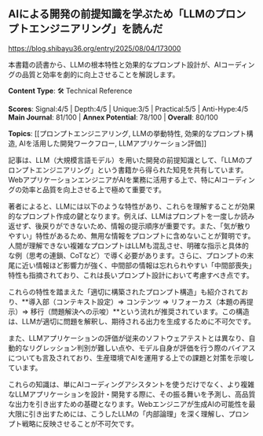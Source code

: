 ## AIによる開発の前提知識を学ぶため「LLMのプロンプトエンジニアリング」を読んだ

https://blog.shibayu36.org/entry/2025/08/04/173000

本書籍の読書から、LLMの根本特性と効果的なプロンプト設計が、AIコーディングの品質と効率を劇的に向上させることを解説します。

**Content Type**: 🛠️ Technical Reference

**Scores**: Signal:4/5 | Depth:4/5 | Unique:3/5 | Practical:5/5 | Anti-Hype:4/5
**Main Journal**: 81/100 | **Annex Potential**: 78/100 | **Overall**: 80/100

**Topics**: [[プロンプトエンジニアリング, LLMの挙動特性, 効果的なプロンプト構造, AIを活用した開発ワークフロー, LLMアプリケーション評価]]

記事は、LLM（大規模言語モデル）を用いた開発の前提知識として、「LLMのプロンプトエンジニアリング」という書籍から得られた知見を共有しています。WebアプリケーションエンジニアがAIを業務に活用する上で、特にAIコーディングの効率と品質を向上させる上で極めて重要です。

著者によると、LLMには以下のような特性があり、これらを理解することが効果的なプロンプト作成の鍵となります。例えば、LLMはプロンプトを一度しか読み返せず、後戻りができないため、情報の提示順序が重要です。また、「気が散りやすい」特性があるため、無用な情報をプロンプトに含めないことが賢明です。人間が理解できない複雑なプロンプトはLLMも混乱させ、明確な指示と具体的な例（思考の連鎖、CoTなど）で導く必要があります。さらに、プロンプトの末尾に近い情報ほど影響力が強く、中間部の情報は忘れられやすい「中間部喪失」特性も指摘されており、これは長いプロンプト設計において考慮すべき点です。

これらの特性を踏まえた「適切に構築されたプロンプト構造」も紹介されており、**導入部（コンテキスト設定）=> コンテンツ => リフォーカス（本題の再提示）=> 移行（問題解決への示唆）**という流れが推奨されています。この構造は、LLMが適切に問題を解釈し、期待される出力を生成するために不可欠です。

また、LLMアプリケーションの評価が従来のソフトウェアテストとは異なり、自動的なリグレッション判別が難しい点や、モデル自身が評価を行う際のバイアスについても言及されており、生産環境でAIを運用する上での課題と対策を示唆しています。

これらの知識は、単にAIコーディングアシスタントを使うだけでなく、より複雑なLLMアプリケーションを設計・開発する際に、その振る舞いを予測し、高品質な出力を引き出すための基礎となります。Webエンジニアが生成AIの可能性を最大限に引き出すためには、こうしたLLMの「内部論理」を深く理解し、プロンプト戦略に反映させることが不可欠です。